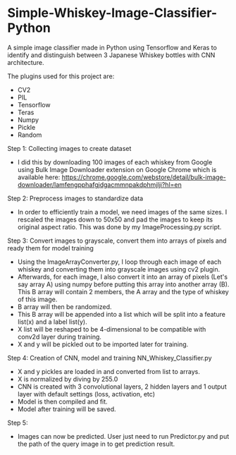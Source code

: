 # Simple-Whiskey-Image-Classifier-Python
A simple image classifier made in Python using Tensorflow and Keras to identify and distinguish between 3 Japanese Whiskey bottles with CNN architecture.

The plugins used for this project are:
- CV2
- PIL
- Tensorflow
- Teras
- Numpy
- Pickle
- Random

Step 1: Collecting images to create dataset
- I did this by downloading 100 images of each whiskey from Google using Bulk Image Downloader extension on Google Chrome which is available here: https://chrome.google.com/webstore/detail/bulk-image-downloader/lamfengpphafgjdgacmmnpakdphmjlji?hl=en

Step 2: Preprocess images to standardize data
- In order to efficiently train a model, we need images of the same sizes. I rescaled the images down to 50x50 and pad the images to keep its original aspect ratio. This was done by my ImageProcessing.py script.

Step 3: Convert images to grayscale, convert them into arrays of pixels and ready them for model training
- Using the ImageArrayConverter.py, I loop through each image of each whiskey and converting them into grayscale images using cv2 plugin.
- Afterwards, for each image, I also convert it into an array of pixels (Let's say array A) using numpy before putting this array into another array (B). This B array will contain 2 members, the A array and the type of whiskey of this image.
- B array will then be randomized.
- This B array will be appended into a list which will be split into a feature list(x) and a label list(y).
- X list will be reshaped to be 4-dimensional to be compatible with conv2d layer during training.
- X and y will be pickled out to be imported later for training.

Step 4: Creation of CNN, model and training NN_Whiskey_Classifier.py
- X and y pickles are loaded in and converted from list to arrays.
- X is normalized by diving by 255.0
- CNN is created with 3 convolutional layers, 2 hidden layers and 1 output layer with default settings (loss, activation, etc)
- Model is then compiled and fit.
- Model after training will be saved.

Step 5: 
- Images can now be predicted. User just need to run Predictor.py and put the path of the query image in to get prediction result.
